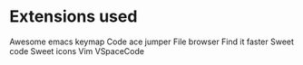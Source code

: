 # Extensions used

Awesome emacs keymap
Code ace jumper
File browser
Find it faster
Sweet code 
Sweet icons
Vim
VSpaceCode

